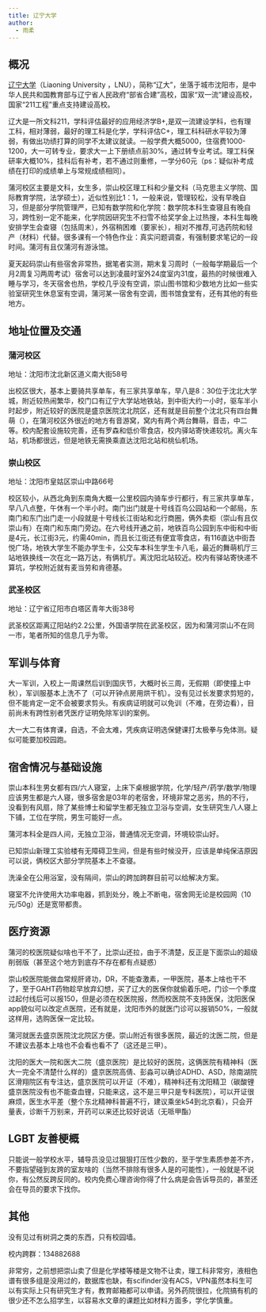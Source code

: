 ```yaml
---
title: 辽宁大学
author:
  - 雨柔
---
```


## 概况

[辽宁大学](https://www.lnu.edu.cn)（Liaoning University ，LNU），简称“辽大”，坐落于城市沈阳市，是中华人民共和国教育部与辽宁省人民政府“部省合建”高校，国家“双一流”建设高校，国家“211工程”重点支持建设高校。

辽大是一所文科211，学科评估最好的应用经济学B+,是双一流建设学科，也有理工科，相对薄弱，最好的理工科是化学，学科评估C+，理工科科研水平较为薄弱，有做出功绩打算的同学不太建议就读。一般学费大概5000，住宿费1000-1200，大一可转专业，要求大一上下册绩点前30%，通过转专业考试。理工科保研率大概10%，挂科后有补考，若不通过则重修，一学分60元（ps：疑似补考成绩在打印的成绩单上与常规成绩相同）。

蒲河校区主要是文科，女生多，崇山校区理工科和少量文科（马克思主义学院、国际教育学院，法学硕士），近似性别比1：1，一般来说，管理较松，没有早晚自习，但是部分学院管理严，已知有数学院和化学院：数学院本科生查寝且有晚自习，跨性别一定不能来，化学院因研究生不扫雪不给奖学金上过热搜，本科生每晚安排学生会查寝（包括周末），外宿稍困难（要家长），相对不推荐,可选药院和轻产（材料）代替。很多课有一个特色作业：真实问题调查，有强制要求笔记的一段时间。蒲河有且仅蒲河有游泳馆。

夏天起码崇山有些宿舍非常热，据笔者实测，期末复习周时（一般每学期最后一个月2周复习两周考试）宿舍可以达到凌晨时室外24度室内31度，最热的时候很难入睡与学习，冬天宿舍也热，学校几乎没有空调，崇山图书馆和少数地方比如一些实验室研究生休息室有空调，蒲河某一宿舍有空调，图书馆食堂有，还有其他的有些地方。

## 地址位置及交通

### 蒲河校区

地址：沈阳市沈北新区道义南大街58号

出校区很大，基本上要骑共享单车，有三家共享单车，早八是8：30位于沈北大学城，附近较热闹繁华，校门口有辽宁大学站地铁站，到中街大约一小时，驱车半小时起步，附近较好的医院是盛京医院沈北院区，还有就是目前整个沈北只有四台舞萌（），在蒲河校区外很近的地方有音游窝，窝内有两个两台舞萌，音击，中二等。校内配套设施较完善，还有罗森和低价零食店，校内驿站寄快递较坑。离火车站，机场都很远，但是地铁无需换乘直达沈阳北站和桃仙机场。

### 崇山校区

地址：沈阳市皇姑区崇山中路66号

校区较小，从西北角到东南角大概一公里校园内骑车步行都行，有三家共享单车，早八八点整，午休有一个半小时。南门出门就是十号线百鸟公园站和一个邮局，东南门和东门出门走一小段就是十号线长江街站和北行商圈，俩外卖柜（崇山有且仅崇山有）在南门和东南门旁边。在六号线开通之前，地铁百鸟公园到东中街和中街是4元，长江街3元，约需40min，而且长江街还有便宜零食店，有116直达中街吾悦广场，地铁大学生不能办学生卡，公交车本科生学生卡八毛，最近的舞萌机厅三站地铁换线一次在北一路万达，有俩机厅。离沈阳北站较近。校内有驿站寄快递不算坑，学校附近就有麦当劳和肯德基。

### 武圣校区

地址：辽宁省辽阳市白塔区青年大街38号

武圣校区距离辽阳站约2.2公里，外国语学院在武圣校区，因为和蒲河崇山不在同一市，笔者所知的信息几乎为零。

## 军训与体育

大一军训，入校上一周课然后训到国庆节，大概时长三周，无假期（即使撞上中秋），军训服基本上洗不了（可以开钟点房用烘干机）。没有见过长发要求剪短的，但不能肯定一定不会被要求剪头。有疾病证明就可以免训（不难，在旁边看），目前尚未有跨性别者凭医疗证明免除军训的案例。

大一大二有体育课，自选，不会太难，凭疾病证明选保健课打太极拳与免体测。疑似可能要加校园跑。

## 宿舍情况与基础设施

崇山本科生男女都有四/六人寝室，上床下桌根据学院，化学/轻产/药学/数学/物理应该男生都是六人寝，很多宿舍是03年的老宿舍，环境非常之恶劣，热的不行，没看到有风扇，除了某些博士和留学生都无独立卫浴与空调，女生研究生八人寝上下铺，工位在学院，男生可能好一点。

蒲河本科全是四人间，无独立卫浴，普通情况无空调，环境较崇山好。

已知崇山新理工实验楼有无障碍卫生间，但是有些时候没开，应该是单纯保洁原因可以说，俩校区大部分学院基本上不查寝。

洗澡全在公用浴室，没有隔间，崇山的跨加跨群目前可以给解决方案。

寝室不允许使用大功率电器，抓到处分，晚上不断电，宿舍网无论是校园网（10元/50g）还是宽带都贵。

## 医疗资源

蒲河的校医院疑似啥也干不了，比崇山还拉，由于不清楚，反正是下面崇山的超级削弱版（甚至这个地方到底存不存在都有点疑惑）

崇山校医院能做血常规肝肾功，DR，不能查激素，一甲医院，基本上啥也干不了，至于GAHT药物趁早放弃幻想，买了辽大的医保你就偷着乐吧，门诊一个季度过起付线后可以报150，但是必须在校医院报，然而校医院不支持医保，沈阳医保app貌似可以改定点医院，还有就是，沈阳市外的就医门诊可以报销50%，一般就这样用，选购医保一定比较。

蒲河就医去盛京医院沈北院区方便。崇山附近有很多医院，最近的沈医二院，但是不建议去基本上啥也不会看也看不了（这还是三甲）。

沈阳的医大一院和医大二院（盛京医院）是比较好的医院，这俩医院有精神科（医大一完全不清楚什么样的）盛京医院高倩、彭淼可以确诊ADHD、ASD，除南湖院区滑翔院区有专注达，盛京医院可以开证（不难），精神科还有沈阳精卫（碳酸锂盛京医院没有也不能查血锂，只能来这，这不是三甲只是专科医院），可以开证很麻烦，医生水平差（整个东北精神科普遍不行，建议乘坐k54到北京看），只会开量表，诊断千万别来，开药可以来还比较好说话（无哌甲酯）

## LGBT 友善梗概

只能说一般学校水平，辅导员没见过狠狠打压性少数的，至于学生素质参差不齐，不要指望碰到友跨的室友啥的（当然不排除有很多人是的可能性），一般就是不说你，有公然反跨反同的。校内免费心理咨询你得了什么病是会告诉导员的，甚至还会在导员的要求下找你。

## 其他

没有见过有树洞之类的东西，只有校园墙。

校内跨群：134882688

非常穷，之前想把崇山卖了但是化学楼等楼是文物不让卖，理工科非常穷，液相色谱有很多组是没用过的，数据库也缺，有scifinder没有ACS，VPN虽然本科生可以有实际上只有研究生才有，教育邮箱都可以申请。另外药院很拉，化院搞有机的很少还不怎么招学生，以容易水文章的课题比如材料方面多，学化学慎重。

